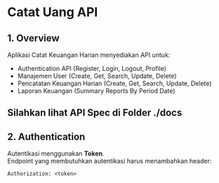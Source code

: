 # Catat Uang API

## 1. Overview

Aplikasi Catat Keuangan Harian menyediakan API untuk:

- Authentication API (Register, Login, Logout, Profile)
- Manajemen User (Create, Get, Search, Update, Delete)
- Pencatatan Keuangan Harian (Create, Get, Search, Update, Delete)
- Laporan Keuangan (Summary Reports By Period Date)

## Silahkan lihat API Spec di Folder **./docs**

## 2. Authentication

Autentikasi menggunakan **Token**.  
Endpoint yang membutuhkan autentikasi harus menambahkan header:

```
Authorization: <token>
```
